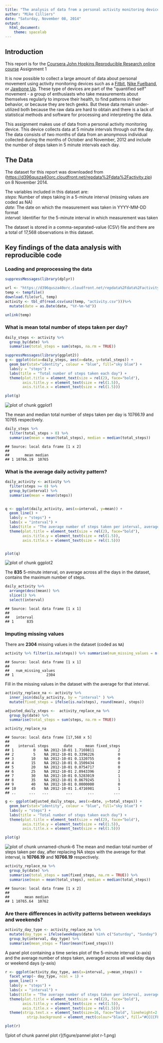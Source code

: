 ```yaml
---
title: "The analysis of data from a personal activity monitoring device"
author: "Mike Cilliers"
date: "Saturday, November 08, 2014"
output:
  html_document:
    theme: spacelab
---
```


##  Introduction
This report is for the [Coursera John Hopkins Reproducible Research online course](https://www.coursera.org/#course/repdata) Assignment 1

It is now possible to collect a large amount of data about personal movement using activity monitoring devices such as a [Fitbit](http://www.fitbit.com/), [Nike Fuelband](http://www.nike.com/us/en_us/c/nikeplus-fuelband), or [Jawbone Up](https://jawbone.com/up). These type of devices are part of the "quantified self" movement - a group of enthusiasts who take measurements about themselves regularly to improve their health, to find patterns in their behavior, or because they are tech geeks. But these data remain under-utilized both because the raw data are hard to obtain and there is a lack of statistical methods and software for processing and interpreting the data.

This assignment makes use of data from a personal activity monitoring device. This device collects data at 5 minute intervals through out the day. The data consists of two months of data from an anonymous individual collected during the months of October and November, 2012 and include the number of steps taken in 5 minute intervals each day.  


##  The Data

The dataset for this report was downloaded from (https://d396qusza40orc.cloudfront.net/repdata%2Fdata%2Factivity.zip) on 8 November 2014.

The variables included in this dataset are:  
*steps*: Number of steps taking in a 5-minute interval (missing values are coded as NA)  
*date*: The date on which the measurement was taken in YYYY-MM-DD format  
*interval*: Identifier for the 5-minute interval in which measurement was taken  

The dataset is stored in a comma-separated-value (CSV) file and there are a total of 17,568 observations in this dataset.  


##  **Key findings of the data analysis with reproducible code**
  
###  Loading and preprocessing the data


```r
suppressMessages(library(dplyr))

url <- "https://d396qusza40orc.cloudfront.net/repdata%2Fdata%2Factivity.zip"
temp <- tempfile()
download.file(url, temp)
activity <- tbl_df(read.csv(unz(temp, "activity.csv")))%>%
  mutate(date = as.Date(date, "%Y-%m-%d"))

unlink(temp)
```
  
###  What is mean total number of steps taken per day?

```r
daily_steps <- activity %>% 
  group_by(date) %>% 
  summarise(total_steps = sum(steps, na.rm = TRUE))

suppressMessages(library(ggplot2))
g <- ggplot(data=daily_steps, aes(x=date, y=total_steps)) + 
  geom_bar(stat="identity", colour = "blue", fill="sky blue") + 
  labs(y = "steps") + 
  labs(title = "Total number of steps taken each day") +
  theme(plot.title = element_text(size = rel(2), face="bold"), 
        axis.title.y = element_text(size = rel(1.5)), 
        axis.title.x = element_text(size = rel(1.5)))

plot(g)
```

![plot of chunk ggplot1](figure/ggplot1-1.png) 

The mean and median total number of steps taken per day is 10766.19 and 10765 respectively.

```r
daily_steps %>% 
  filter(total_steps > 0) %>% 
  summarise(mean = mean(total_steps), median = median(total_steps))
```

```
## Source: local data frame [1 x 2]
## 
##       mean median
## 1 10766.19  10765
```

###  What is the average daily activity pattern?

```r
daily_activity <- activity %>% 
  filter(steps >= 0) %>% 
  group_by(interval) %>% 
  summarise(mean = mean(steps)) 

             
q <- ggplot(daily_activity, aes(x=interval, y=mean)) +
  geom_line() +
  labs(y = "steps") + 
  labs(x = "interval") +
  labs(title = "The average number of steps taken per interval, averaged across all days") +
  theme(plot.title = element_text(size = rel(2), face="bold"), 
        axis.title.y = element_text(size = rel(1.5)), 
        axis.title.x = element_text(size = rel(1.5)))


plot(q)
```

![plot of chunk ggplot2](figure/ggplot2-1.png) 

The **835** 5-minute interval, on average across all the days in the dataset, contains the maximum number of steps.


```r
daily_activity %>% 
  arrange(desc(mean)) %>% 
  slice(1) %>% 
  select(interval)
```

```
## Source: local data frame [1 x 1]
## 
##   interval
## 1      835
```

###  Imputing missing values
There are **2304** missing values in the dataset  (coded as `NA`)

```r
activity %>% filter(is.na(steps)) %>% summarise(num_missing_values = n())
```

```
## Source: local data frame [1 x 1]
## 
##   num_missing_values
## 1               2304
```

Fill in the missing values in the dataset with the average for that interval.

```r
activity_replace_na <- activity %>% 
  inner_join(daily_activity, by = "interval" ) %>%
  mutate(fixed_steps = ifelse(is.na(steps), round(mean), steps))

adjusted_daily_steps <-  activity_replace_na %>%
  group_by(date) %>% 
  summarise(total_steps = sum(steps, na.rm = TRUE))

activity_replace_na
```

```
## Source: local data frame [17,568 x 5]
## 
##    interval steps       date      mean fixed_steps
## 1         0    NA 2012-10-01 1.7169811           2
## 2         5    NA 2012-10-01 0.3396226           0
## 3        10    NA 2012-10-01 0.1320755           0
## 4        15    NA 2012-10-01 0.1509434           0
## 5        20    NA 2012-10-01 0.0754717           0
## 6        25    NA 2012-10-01 2.0943396           2
## 7        30    NA 2012-10-01 0.5283019           1
## 8        35    NA 2012-10-01 0.8679245           1
## 9        40    NA 2012-10-01 0.0000000           0
## 10       45    NA 2012-10-01 1.4716981           1
## ..      ...   ...        ...       ...         ...
```


```r
g <- ggplot(adjusted_daily_steps, aes(x=date, y=total_steps)) + 
  geom_bar(stat="identity", colour = "blue", fill="sky blue") + 
  labs(y = "steps") +
  labs(title = "Total number of steps taken each day") +
  theme(plot.title = element_text(size = rel(2), face="bold"), 
        axis.title.y = element_text(size = rel(1.5)), 
        axis.title.x = element_text(size = rel(1.5)))

plot(g)
```

![plot of chunk unnamed-chunk-6](figure/unnamed-chunk-6-1.png) 
The mean and median total number of steps taken per day, after replacing NA steps with the average for that interval, is **10766.19** and **10766.19** respectively.  

```r
activity_replace_na %>% 
  group_by(date) %>% 
  summarise(total_steps = sum(fixed_steps, na.rm = TRUE)) %>% 
  summarise(mean = mean(total_steps), median = median(total_steps))
```

```
## Source: local data frame [1 x 2]
## 
##       mean median
## 1 10765.64  10762
```
   
###  Are there differences in activity patterns between weekdays and weekends?   


```r
activity_day_type <- activity_replace_na %>% 
  mutate(day_type = ifelse(weekdays(date) %in% c("Saturday", "Sunday"), "Weekend", "Weekday")) %>%
  group_by(interval, day_type) %>%
  summarise(mean_steps = floor(mean(fixed_steps)))
```
A panel plot containing a time series plot of the 5-minute interval (x-axis) and the average number of steps taken, averaged across all weekday days or weekend days (y-axis)   


```r
r <- ggplot(activity_day_type, aes(x=interval, y=mean_steps)) +
  facet_wrap(~ day_type, ncol = 1) +
  geom_line() +
  labs(y = "steps") + 
  labs(x = "interval") +
  labs(title = "The average number of steps taken per interval, averaged across all days") +
  theme(plot.title = element_text(size = rel(2), face="bold"), 
        axis.title.y = element_text(size = rel(1.5)), 
        axis.title.x = element_text(size = rel(1.5))) +
  theme(strip.text.x = element_text(size=16, face="bold", lineheight=2.0),
          strip.background = element_rect(colour="black", fill="#CCCCFF"))

plot(r)
```

![plot of chunk pannel plot r](figure/pannel plot r-1.png) 

